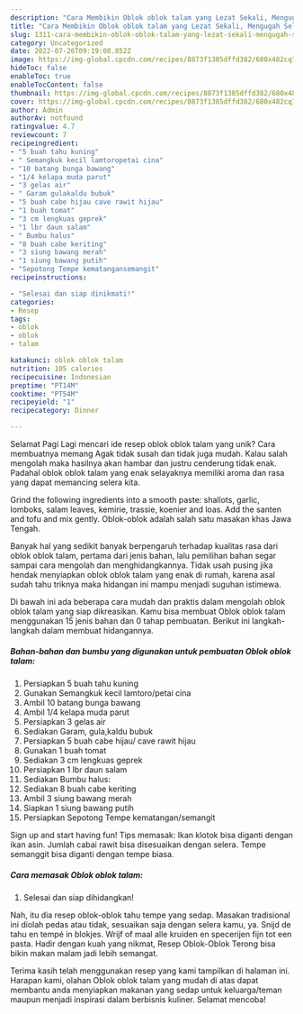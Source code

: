```yaml
---
description: "Cara Membikin Oblok oblok talam yang Lezat Sekali, Mengugah Selera"
title: "Cara Membikin Oblok oblok talam yang Lezat Sekali, Mengugah Selera"
slug: 1311-cara-membikin-oblok-oblok-talam-yang-lezat-sekali-mengugah-selera
category: Uncategorized
date: 2022-07-26T09:19:08.852Z
image: https://img-global.cpcdn.com/recipes/8873f1385dffd382/680x482cq70/oblok-oblok-talam-foto-resep-utama.jpg
hideToc: false
enableToc: true
enableTocContent: false
thumbnail: https://img-global.cpcdn.com/recipes/8873f1385dffd382/680x482cq70/oblok-oblok-talam-foto-resep-utama.jpg
cover: https://img-global.cpcdn.com/recipes/8873f1385dffd382/680x482cq70/oblok-oblok-talam-foto-resep-utama.jpg
author: Admin
authorAv: notfound
ratingvalue: 4.7
reviewcount: 7
recipeingredient:
- "5 buah tahu kuning"
- " Semangkuk kecil lamtoropetai cina"
- "10 batang bunga bawang"
- "1/4 kelapa muda parut"
- "3 gelas air"
- " Garam gulakaldu bubuk"
- "5 buah cabe hijau cave rawit hijau"
- "1 buah tomat"
- "3 cm lengkuas geprek"
- "1 lbr daun salam"
- " Bumbu halus"
- "8 buah cabe keriting"
- "3 siung bawang merah"
- "1 siung bawang putih"
- "Sepotong Tempe kematangansemangit"
recipeinstructions:

- "Selesai dan siap dinikmati!"
categories:
- Resep
tags:
- oblok
- oblok
- talam

katakunci: oblok oblok talam 
nutrition: 105 calories
recipecuisine: Indonesian
preptime: "PT14M"
cooktime: "PT54M"
recipeyield: "1"
recipecategory: Dinner

---
```



Selamat Pagi Lagi mencari ide resep oblok oblok talam yang unik? Cara membuatnya memang Agak tidak susah dan tidak juga mudah. Kalau salah mengolah maka hasilnya akan hambar dan justru cenderung tidak enak. Padahal oblok oblok talam yang enak selayaknya memiliki aroma dan rasa yang dapat memancing selera kita.


Grind the following ingredients into a smooth paste: shallots, garlic, lomboks, salam leaves, kemirie, trassie, koenier and loas. Add the santen and tofu and mix gently. Oblok-oblok adalah salah satu masakan khas Jawa Tengah.

Banyak hal yang sedikit banyak berpengaruh terhadap kualitas rasa dari oblok oblok talam, pertama dari jenis bahan, lalu pemilihan bahan segar sampai cara mengolah dan menghidangkannya. Tidak usah pusing jika hendak menyiapkan oblok oblok talam yang enak di rumah, karena asal sudah tahu triknya maka hidangan ini mampu menjadi suguhan istimewa.


Di bawah ini ada beberapa cara mudah dan praktis dalam mengolah oblok oblok talam yang siap dikreasikan. Kamu bisa membuat Oblok oblok talam menggunakan 15 jenis bahan dan 0 tahap pembuatan. Berikut ini langkah-langkah dalam membuat hidangannya.

<!--inarticleads1-->

##### Bahan-bahan dan bumbu yang digunakan untuk pembuatan Oblok oblok talam:

1. Persiapkan 5 buah tahu kuning
1. Gunakan  Semangkuk kecil lamtoro/petai cina
1. Ambil 10 batang bunga bawang
1. Ambil 1/4 kelapa muda parut
1. Persiapkan 3 gelas air
1. Sediakan  Garam, gula,kaldu bubuk
1. Persiapkan 5 buah cabe hijau/ cave rawit hijau
1. Gunakan 1 buah tomat
1. Sediakan 3 cm lengkuas geprek
1. Persiapkan 1 lbr daun salam
1. Sediakan  Bumbu halus:
1. Sediakan 8 buah cabe keriting
1. Ambil 3 siung bawang merah
1. Siapkan 1 siung bawang putih
1. Persiapkan Sepotong Tempe kematangan/semangit


Sign up and start having fun! Tips memasak: Ikan klotok bisa diganti dengan ikan asin. Jumlah cabai rawit bisa disesuaikan dengan selera. Tempe semanggit bisa diganti dengan tempe biasa. 

<!--inarticleads2-->

##### Cara memasak Oblok oblok talam:


1. Selesai dan siap dihidangkan!

Nah, itu dia resep oblok-oblok tahu tempe yang sedap. Masakan tradisional ini diolah pedas atau tidak, sesuaikan saja dengan selera kamu, ya. Snijd de tahu en tempé in blokjes. Wrijf of maal alle kruiden en specerijen fijn tot een pasta. Hadir dengan kuah yang nikmat, Resep Oblok-Oblok Terong bisa bikin makan malam jadi lebih semangat. 

Terima kasih telah menggunakan resep yang kami tampilkan di halaman ini. Harapan kami, olahan Oblok oblok talam yang mudah di atas dapat membantu anda menyiapkan makanan yang sedap untuk keluarga/teman maupun menjadi inspirasi dalam berbisnis kuliner. Selamat mencoba!
